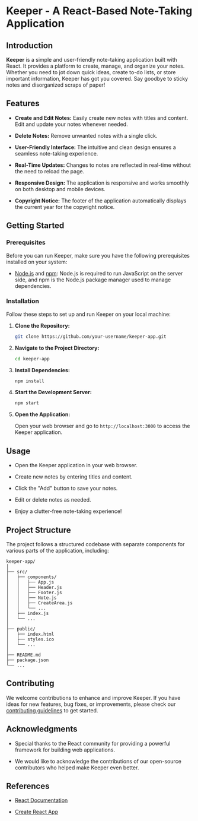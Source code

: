 
# Keeper - A React-Based Note-Taking Application

## Introduction

**Keeper** is a simple and user-friendly note-taking application built with React. It provides a platform to create, manage, and organize your notes. Whether you need to jot down quick ideas, create to-do lists, or store important information, Keeper has got you covered. Say goodbye to sticky notes and disorganized scraps of paper!

## Features

- **Create and Edit Notes:** Easily create new notes with titles and content. Edit and update your notes whenever needed.

- **Delete Notes:** Remove unwanted notes with a single click.

- **User-Friendly Interface:** The intuitive and clean design ensures a seamless note-taking experience.

- **Real-Time Updates:** Changes to notes are reflected in real-time without the need to reload the page.

- **Responsive Design:** The application is responsive and works smoothly on both desktop and mobile devices.

- **Copyright Notice:** The footer of the application automatically displays the current year for the copyright notice.

## Getting Started

### Prerequisites

Before you can run Keeper, make sure you have the following prerequisites installed on your system:

- [Node.js](https://nodejs.org/) and [npm](https://www.npmjs.com/): Node.js is required to run JavaScript on the server side, and npm is the Node.js package manager used to manage dependencies.

### Installation

Follow these steps to set up and run Keeper on your local machine:

1. **Clone the Repository:**

   ```bash
   git clone https://github.com/your-username/keeper-app.git
   ```

2. **Navigate to the Project Directory:**

   ```bash
   cd keeper-app
   ```

3. **Install Dependencies:**

   ```bash
   npm install
   ```

4. **Start the Development Server:**

   ```bash
   npm start
   ```

5. **Open the Application:**

   Open your web browser and go to `http://localhost:3000` to access the Keeper application.

## Usage

- Open the Keeper application in your web browser.

- Create new notes by entering titles and content.

- Click the "Add" button to save your notes.

- Edit or delete notes as needed.

- Enjoy a clutter-free note-taking experience!

## Project Structure

The project follows a structured codebase with separate components for various parts of the application, including:

```
keeper-app/
│
├── src/
│   ├── components/
│   │   ├── App.js
│   │   ├── Header.js
│   │   ├── Footer.js
│   │   ├── Note.js
│   │   ├── CreateArea.js
│   │   └── ...
│   ├── index.js
│   └── ...
│
├── public/
│   ├── index.html
│   ├── styles.ico
│   └── ...
│
├── README.md
├── package.json
└── ...
```

## Contributing

We welcome contributions to enhance and improve Keeper. If you have ideas for new features, bug fixes, or improvements, please check our [contributing guidelines](CONTRIBUTING.md) to get started.


## Acknowledgments

- Special thanks to the React community for providing a powerful framework for building web applications.

- We would like to acknowledge the contributions of our open-source contributors who helped make Keeper even better.

## References

- [React Documentation](https://reactjs.org/docs/getting-started.html)

- [Create React App](https://reactjs.org/docs/create-a-new-react-app.html)
